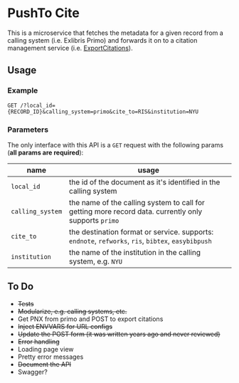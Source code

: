 # PushTo Cite

This is a microservice that fetches the metadata for a given record from a calling system (i.e. Exlibris Primo) and forwards it on to a citation management service (i.e. [ExportCitations](https://github.com/NYULibraries/export_citations)).

## Usage

### Example
```
GET /?local_id={RECORD_ID}&calling_system=primo&cite_to=RIS&institution=NYU
```

### Parameters

The only interface with this API is a `GET` request with the following params (**all params are required**):

|name|usage|
|----|-----|
| `local_id` | the id of the document as it's identified in the calling system |
| `calling_system` | the name of the calling system to call for getting more record data. currently only supports `primo` |
| `cite_to` | the destination format or service. supports: `endnote`, `refworks`, `ris`, `bibtex`, `easybibpush` |
| `institution` | the name of the institution in the calling system, e.g. `NYU` |


## To Do

- ~~Tests~~
- ~~Modularize, e.g. calling systems, etc.~~
- Get PNX from primo and POST to export citations
- ~~Inject ENVVARS for URL configs~~
- ~~Update the POST form (it was written years ago and never reviewed)~~
- ~~Error handling~~
- Loading page view
- Pretty error messages
- ~~Document the API~~
- Swagger?
